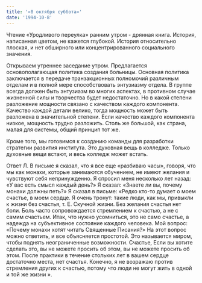 ```yaml
---
title: '«8 октября суббота»'
date: '1994-10-8'
---
```


Чтение «Уродливого переулка» ранним утром - дрянная книга. История, написанная цветом, не кажется глубокой. История относительно плоская, и нет обширного или концентрированного социального значения.

Открываем утреннее заседание утром. Предлагается основополагающая политика создания больницы. Основная политика заключается в передаче транзакционных полномочий различным отделам и в полной мере способствовать энтузиазму отдела. В группе всегда должен быть энтузиазм во многих аспектах, в противном случае жизненной силы и творчества будет недостаточно. Но в какой степени разложение мощности связано с качеством каждого компонента. Качество каждой детали велико, тогда мощность может быть разложена в значительной степени. Если качество каждого компонента низкое, мощность трудно разложить. Столь же большой, как страна, малая для системы, общий принцип тот же.

Кроме того, мы готовимся к созданию команды для разработки стратегии развития института. Это духовная вещь в колледже. Только духовные вещи встают, и весь колледж может встать.

Ответ Л. В письме я сказал, что я все еще «разбиваю часы», говоря, что мы как монахи, которые занимаются обучением, не имеют желания и чувствуют себя непринужденно. Я спросил меня несколько лет назад: «У вас есть смысл каждый день?» Я сказал: «Знаете ли вы, почему монахи должны петь?» Я сказал в письме: «Редко кто-то думает о моем счастье, в моем сердце. Я очень тронут: такие люди, как мы, привыкли к жизни без счастья, т. Е. Скучной жизни. Без желания счастья нет боли. Боль часто сопровождается стремлением к счастью, а не с самим счастьем. Итак, что нужно усомниться, это не само счастье, а надежда на субъективное состояние каждого человека. Мой вопрос: «Почему монахи хотят читать Священные Писания?» На этот вопрос можно ответить, и все объясняется простотой. Это называется миром, чтобы поднять неограниченные возможности. Счастье, Если вы хотите сделать это, вы не можете просить об этом, вы не можете просить об этом. После практики в течение стольких лет в вашем сердце достаточно места, нет счастья. Конечно, я не возражаю против стремления других к счастью, потому что люди не могут жить в одной и той же жизни ».

